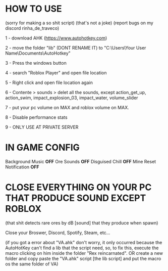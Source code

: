 # HOW TO USE 
(sorry for making a so shit script) (that's not a joke) (report bugs on my discord rinha_de_traveco)


1 - download AHK (https://www.autohotkey.com)

2 - move the folder "lib" (DONT RENAME IT) to "C:\Users\Your User Name\Documents\AutoHotkey"

3 - Press the windows button

4 - search "Roblox Player" and open file location

5 - Right click and open file location again

6 - Contente > sounds > delet all the sounds, except action_get_up, action_swim, impact_explosion_03, impact_water, volume_slider

7 - put your pc volume on MAX and roblox volume on MAX. 

8 - Disable performance stats

9 - ONLY USE AT PRIVATE SERVER

# IN GAME CONFIG

Background Music **OFF**
Ore Sounds **OFF**
Disguised Chill **OFF**
Mine Reset Notification **OFF**

# CLOSE EVERYTHING ON YOUR PC THAT PRODUCE SOUND EXCEPT ROBLOX
(that shit detects rare ores by dB [sound] that they produce when spawn)

Close your Broswer, Discord, Spotify, Steam, etc...

(if you got a error about "VA.ahk" don't worry, it only occurred because the AutoHotKey can't find a lib that the script need, so, to fix this, execute the macro clicking on him inside the folder "Rex reincarnated". OR create a new folder and copy paste the "VA.ahk" script [the lib script] and put the macro os the same folder of VA)
